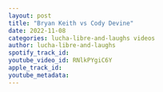 ```yaml
---
layout: post
title: "Bryan Keith vs Cody Devine"
date: 2022-11-08
categories: lucha-libre-and-laughs videos
author: lucha-libre-and-laughs
spotify_track_id: 
youtube_video_id: RNlkPYgiC6Y
apple_track_id: 
youtube_metadata: 
---
```

